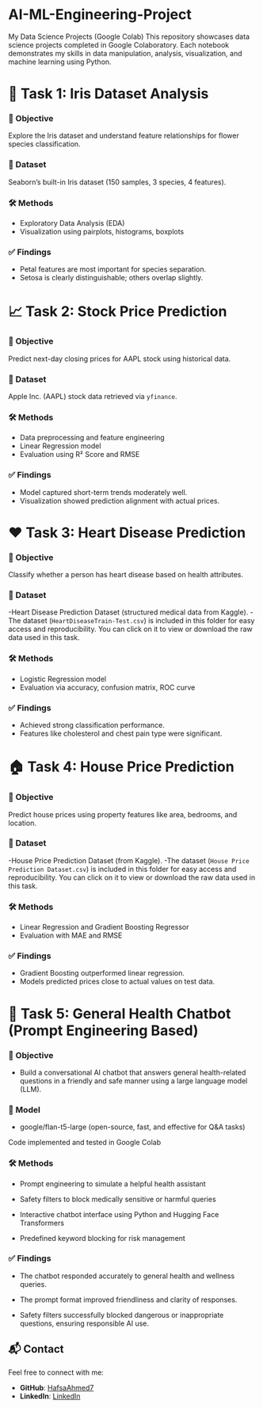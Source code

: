# AI-ML-Engineering-Project
My Data Science Projects (Google Colab)
This repository showcases data science projects completed in Google Colaboratory. Each notebook demonstrates my skills in data manipulation, analysis, visualization, and machine learning using Python.

# 🌸 Task 1: Iris Dataset Analysis

### 🧠 Objective
Explore the Iris dataset and understand feature relationships for flower species classification.

### 📂 Dataset
Seaborn’s built-in Iris dataset (150 samples, 3 species, 4 features).

### 🛠️ Methods
- Exploratory Data Analysis (EDA)
- Visualization using pairplots, histograms, boxplots

### ✅ Findings
- Petal features are most important for species separation.
- Setosa is clearly distinguishable; others overlap slightly.
# 📈 Task 2: Stock Price Prediction

### 🧠 Objective
Predict next-day closing prices for AAPL stock using historical data.

### 📂 Dataset
Apple Inc. (AAPL) stock data retrieved via `yfinance`.

### 🛠️ Methods
- Data preprocessing and feature engineering
- Linear Regression model
- Evaluation using R² Score and RMSE

### ✅ Findings
- Model captured short-term trends moderately well.
- Visualization showed prediction alignment with actual prices.
# ❤️ Task 3: Heart Disease Prediction

### 🧠 Objective
Classify whether a person has heart disease based on health attributes.

### 📂 Dataset
-Heart Disease Prediction Dataset (structured medical data from Kaggle).
-The dataset (`HeartDiseaseTrain-Test.csv`) is included in this folder for easy access and reproducibility. You can click on it to view or download the raw data used in this task.
### 🛠️ Methods
- Logistic Regression model
- Evaluation via accuracy, confusion matrix, ROC curve

### ✅ Findings
- Achieved strong classification performance.
- Features like cholesterol and chest pain type were significant.
# 🏠 Task 4: House Price Prediction

### 🧠 Objective
Predict house prices using property features like area, bedrooms, and location.

### 📂 Dataset
-House Price Prediction Dataset (from Kaggle).
-The dataset (`House Price Prediction Dataset.csv`) is included in this folder for easy access and reproducibility. You can click on it to view or download the raw data used in this task.


### 🛠️ Methods
- Linear Regression and Gradient Boosting Regressor
- Evaluation with MAE and RMSE

### ✅ Findings
- Gradient Boosting outperformed linear regression.
- Models predicted prices close to actual values on test data.

# 💬 Task 5: General Health Chatbot (Prompt Engineering Based)
### 🧠 Objective
- Build a conversational AI chatbot that answers general health-related questions in a friendly and safe manner using a large language model (LLM).

### 📂 Model

- google/flan-t5-large (open-source, fast, and effective for Q&A tasks)

Code implemented and tested in Google Colab

### 🛠️ Methods

- Prompt engineering to simulate a helpful health assistant

- Safety filters to block medically sensitive or harmful queries

- Interactive chatbot interface using Python and Hugging Face Transformers

- Predefined keyword blocking for risk management

### ✅ Findings

- The chatbot responded accurately to general health and wellness queries.

- The prompt format improved friendliness and clarity of responses.

- Safety filters successfully blocked dangerous or inappropriate questions, ensuring responsible AI use.


## 📬 Contact

Feel free to connect with me:

- **GitHub**: [HafsaAhmed7](https://github.com/HafsaAhmed7)
- **LinkedIn**: [LinkedIn](https://www.linkedin.com/in/hafsa-ahmed-0a132b32b)


